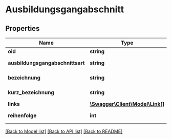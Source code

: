 # Ausbildungsgangabschnitt

## Properties
Name | Type | Description | Notes
------------ | ------------- | ------------- | -------------
**oid** | **string** | UUID des Datensatzes | 
**ausbildungsgangabschnittsart** | **string** | Art des Ausbildungsgangabschnitts | 
**bezeichnung** | **string** | Bezeichnung des Ausbildungsgangabschnitt | 
**kurz_bezeichnung** | **string** | Kurzbezeichnung des Ausbildungsgangabschnitt | 
**links** | [**\Swagger\Client\Model\Link[]**](Link.md) |  | [optional] 
**reihenfolge** | **int** | Nummer zur Bestimmung der Reihenfolge | 

[[Back to Model list]](../README.md#documentation-for-models) [[Back to API list]](../README.md#documentation-for-api-endpoints) [[Back to README]](../README.md)


